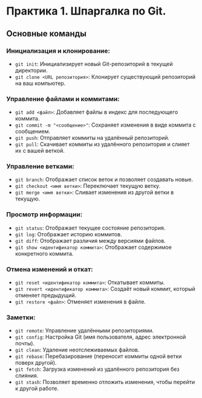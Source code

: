 # Практика 1. Шпаргалка по Git.

## Основные команды

### Инициализация и клонирование:
-   `git init`: Инициализирует новый Git-репозиторий в текущей директории.
-   `git clone <URL репозитория>`: Клонирует существующий репозиторий на ваш компьютер.
    
### Управление файлами и коммитами:
-   `git add <файл>`: Добавляет файлы в индекс для последующего коммита.
-   `git commit -m "<сообщение>"`: Сохраняет изменения в виде коммита с сообщением.
-   `git push`: Отправляет коммиты на удалённый репозиторий.
-   `git pull`: Скачивает коммиты из удалённого репозитория и слияет их с вашей веткой.
    

### Управление ветками:
-   `git branch`: Отображает список веток и позволяет создавать новые.
-   `git checkout <имя ветки>`: Переключает текущую ветку.
-   `git merge <имя ветки>`: Сливает изменения из другой ветки в текущую.
    

### Просмотр информации:
-   `git status`: Отображает текущее состояние репозитория.
-   `git log`: Отображает историю коммитов.
-   `git diff`: Отображает различия между версиями файлов.
-   `git show <идентификатор коммита>`: Отображает содержимое конкретного коммита.
    

### Отмена изменений и откат:

-   `git reset <идентификатор коммита>`: Откатывает коммиты.
-   `git revert <идентификатор коммита>`: Создаёт новый коммит, который отменяет предыдущий.
-   `git restore <файл>`: Отменяет изменения в файле.
    

### Заметки:
-   `git remote`: Управление удалёнными репозиториями.
-   `git config`: Настройка Git (имя пользователя, адрес электронной почты).
-   `git clean`: Удаление неотслеживаемых файлов.
-   `git rebase`: Перебазирование (переносит коммиты одной ветки поверх другой).
-   `git fetch`: Загрузка изменений из удалённого репозитория без слияния.
-   `git stash`: Позволяет временно отложить изменения, чтобы перейти к другой работе.